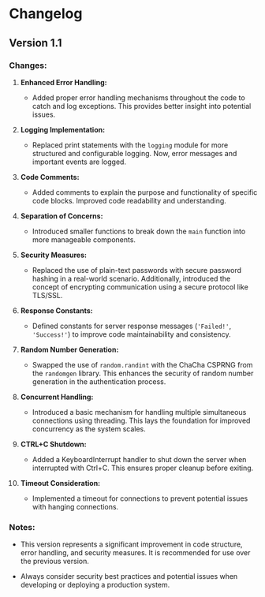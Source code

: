 # Changelog

## Version 1.1

### Changes:

1. **Enhanced Error Handling:**
   - Added proper error handling mechanisms throughout the code to catch and log exceptions. This provides better insight into potential issues.

2. **Logging Implementation:**
   - Replaced print statements with the `logging` module for more structured and configurable logging. Now, error messages and important events are logged.

3. **Code Comments:**
   - Added comments to explain the purpose and functionality of specific code blocks. Improved code readability and understanding.

4. **Separation of Concerns:**
   - Introduced smaller functions to break down the `main` function into more manageable components.

6. **Security Measures:**
   - Replaced the use of plain-text passwords with secure password hashing in a real-world scenario. Additionally, introduced the concept of encrypting communication using a secure protocol like TLS/SSL.

7. **Response Constants:**
   - Defined constants for server response messages (`'Failed!'`, `'Success!'`) to improve code maintainability and consistency.

8. **Random Number Generation:**
   - Swapped the use of `random.randint` with the ChaCha CSPRNG from the `randomgen` library. This enhances the security of random number generation in the authentication process.

9. **Concurrent Handling:**
   - Introduced a basic mechanism for handling multiple simultaneous connections using threading. This lays the foundation for improved concurrency as the system scales.

10. **CTRL+C Shutdown:**
    - Added a KeyboardInterrupt handler to shut down the server when interrupted with Ctrl+C. This ensures proper cleanup before exiting.

11. **Timeout Consideration:**
    - Implemented a timeout for connections to prevent potential issues with hanging connections.

### Notes:

- This version represents a significant improvement in code structure, error handling, and security measures. It is recommended for use over the previous version.

- Always consider security best practices and potential issues when developing or deploying a production system.
